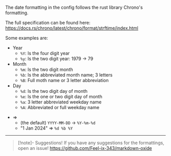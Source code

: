 

The date formatting in the config follows the rust library Chrono's formatting. 

The full specification can be found here: https://docs.rs/chrono/latest/chrono/format/strftime/index.html

Some examples are:

- Year
    * `%Y`: Is the four digit year
    * `%y`: Is the two digit year: 1979 -> 79
- Month
    * `%m`: Is the two digit month
    * `%b`: Is the abbreviated month name; 3 letters
    * `%B`: Full moth name or 3 letter abbreviation
- Day
    * `%d`: Is the two digit day of month
    * `%e`: Is the one or two digit day of month
    * `%a`: 3 letter abbreviated weekday name
    * `%A`: Abbreviated or full weekday name



+ =>
    * (the default) `YYYY-MM-DD` -> `%Y-%m-%d`
    * "1 Jan 2024" => `%d %b %Y`

---

> [!note]- Suggestions!
> If you have any suggestions for the formattings, open an issue! https://github.com/Feel-ix-343/markdown-oxide
